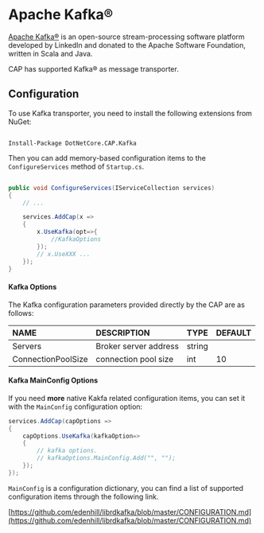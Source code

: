 # Apache Kafka®

[Apache Kafka®](https://kafka.apache.org/)  is an open-source stream-processing software platform developed by LinkedIn and donated to the Apache Software Foundation, written in Scala and Java.

CAP has supported Kafka® as message transporter. 

## Configuration

To use Kafka transporter, you need to install the following extensions from NuGet:

```shell

Install-Package DotNetCore.CAP.Kafka

```

Then you can add memory-based configuration items to the `ConfigureServices` method of `Startup.cs`.

```csharp

public void ConfigureServices(IServiceCollection services)
{
    // ...

    services.AddCap(x =>
    {
        x.UseKafka(opt=>{
            //KafkaOptions
        });
        // x.UseXXX ...
    });
}

```

#### Kafka Options

The Kafka configuration parameters provided directly by the CAP are as follows:

NAME | DESCRIPTION | TYPE | DEFAULT
:---|:---|---|:---
Servers | Broker server address | string | 
ConnectionPoolSize | connection pool size | int | 10

#### Kafka MainConfig Options

If you need **more** native Kakfa related configuration items, you can set it with the `MainConfig` configuration option:

```csharp
services.AddCap(capOptions => 
{
    capOptions.UseKafka(kafkaOption=>
    {
        // kafka options.
        // kafkaOptions.MainConfig.Add("", "");
    });
});
```

`MainConfig` is a configuration dictionary, you can find a list of supported configuration items through the following link.

[https://github.com/edenhill/librdkafka/blob/master/CONFIGURATION.md](https://github.com/edenhill/librdkafka/blob/master/CONFIGURATION.md)
